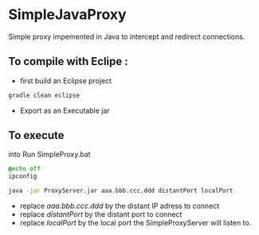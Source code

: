 SimpleJavaProxy
===============

Simple proxy impemented in Java to intercept and redirect connections.

To compile with Eclipe : 
------------------------
- first build an Eclipse project  
```bat  
gradle clean eclipse  
```
- Export as an Executable jar  

To execute 
----------

into Run SimpleProxy.bat  
```bat  
@echo off
ipconfig

java -jar ProxyServer.jar aaa.bbb.ccc.ddd distantPort localPort  
```
- replace _aaa.bbb.ccc.ddd_ by the distant IP adress to connect  
- replace _distantPort_ by the distant port to connect   
- replace _localPort_ by the local port the SimpleProxyServer will listen to.  

